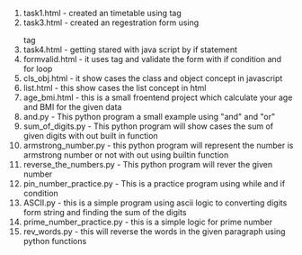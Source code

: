 1. task1.html - created an timetable using <table> tag
2. task3.html - created an regestration form using <form> tag
3. task4.html - getting stared with java script by if statement
4. formvalid.html - it uses <form> tag and validate the form with if condition  and for loop
5. cls_obj.html - it show cases the class and object concept in javascript
6. list.html - this show cases the list concept in html
7. age_bmi.html - this is a small froentend project which calculate your age and BMI for the given data
8. and.py - This  python program a small example using  "and" and "or" 
9. sum_of_digits.py - This python program will show cases the sum of given digits with out built in function
10. armstrong_number.py - this python program will represent the  number is armstrong number or not with out using builtin function
11. reverse_the_numbers.py - This python program will rever the given number
12. pin_number_practice.py - This is a practice program using while and if condition 
13. ASCII.py - this is a simple program using ascii logic to converting digits form string and finding the sum of the digits
14. prime_number_practice.py - this is a simple logic for prime number 
15. rev_words.py - this will reverse the words in the given paragraph using python functions